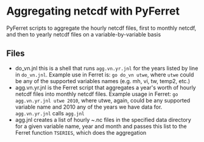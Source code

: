 # Aggregating netcdf with PyFerret 

PyFerret scripts to aggregate the hourly netcdf files, first to monthly netcdf, and then to yearly netcdf files on a variable-by-variable basis

## Files

- do_vn.jnl this is a shell that runs `agg.vn.yr.jnl` for the years listed by line in `do_vn.jnl`.  Example use in Ferret is: `go do_vn utwe`, where `utwe` could be any of the supported variables names (e.g. mh, vi, tw, temp2, etc.)  
- agg.vn.yr.jnl is the Ferret script that aggregates a year's worth of hourly netcdf files into monthly netcdf files.  Example usage in Ferret: `go agg.vn.yr.jnl utwe 2010`, where utwe, again, could be any supported variable name and 2010 any of the years we have data for.  `agg.vn.yr.jnl` calls `agg.jnl`
- agg.jnl creates a list of hourly ~.nc files in the specified data directory for a given variable name, year and month and passes this list to the Ferret function `TSERIES`, which does the aggregation

